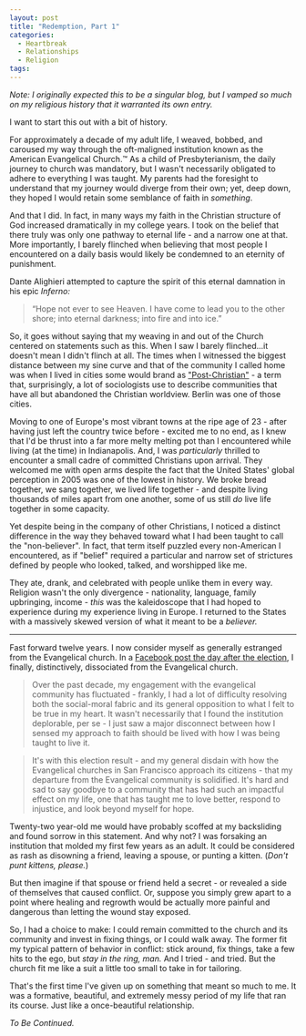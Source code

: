 ```yaml
---
layout: post
title: "Redemption, Part 1"
categories:
  - Heartbreak
  - Relationships
  - Religion
tags:
---
```


*Note: I originally expected this to be a singular blog, but I vamped so much on my religious history that it warranted its own entry.*

I want to start this out with a bit of history.  

For approximately a decade of my adult life, I weaved, bobbed, and caroused my way through the oft-maligned institution known as the American Evangelical Church.:tm: As a child of Presbyterianism, the daily journey to church was mandatory, but I wasn't necessarily obligated to adhere to everything I was taught. My parents had the foresight to understand that my journey would diverge from their own; yet, deep down, they hoped I would retain some semblance of faith in *something*.  

And that I did. In fact, in many ways my faith in the Christian structure of God increased dramatically in my college years. I took on the belief that there truly was only one pathway to eternal life - and a narrow one at that. More importantly, I barely flinched when believing that most people I encountered on a daily basis would likely be condemned to an eternity of punishment.

Dante Alighieri attempted to capture the spirit of this eternal damnation in his epic *Inferno:*

>“Hope not ever to see Heaven. I have come to lead you to the
other shore; into eternal darkness; into fire and into ice.”  

So, it goes without saying that my weaving in and out of the Church centered on statements such as this. When I saw I barely flinched...it doesn't mean I didn't flinch at all. The times when I witnessed the biggest distance between my sine curve and that of the community I called home was when I lived in cities some would brand as ["Post-Christian"](http://www.christianpost.com/news/are-you-living-in-a-post-christian-america-142773/) - a term that, surprisingly, a lot of sociologists use to describe communities that have all but abandoned the Christian worldview. Berlin was one of those cities.

Moving to one of Europe's most vibrant towns at the ripe age of 23 - after having just left the country twice before - excited me to no end, as I knew that I'd be thrust into a far more melty melting pot than I encountered while living (at the time) in Indianapolis. And, I was *particularly* thrilled to encounter a small cadre of committed Christians upon arrival. They welcomed me with open arms despite the fact that the United States' global perception in 2005 was one of the lowest in history. We broke bread together, we sang together, we lived life together - and despite living thousands of miles apart from one another, some of us still *do* live life together in some capacity.  

Yet despite being in the company of other Christians, I noticed a distinct difference in the way they behaved toward what I had been taught to call the "non-believer". In fact, that term itself puzzled every non-American I encountered, as if "belief" required a particular and narrow set of strictures defined by people who looked, talked, and worshipped like me.

They ate, drank, and celebrated with people unlike them in every way. Religion wasn't the only divergence - nationality, language, family upbringing, income - *this* was the kaleidoscope that I had hoped to experience during my experience living in Europe. I returned to the States with a massively skewed version of what it meant to be a *believer.*  

-----

Fast forward twelve years. I now consider myself as generally estranged from the Evangelical church. In a [Facebook post the day after the election](https://www.facebook.com/photo.php?fbid=611631512353064&set=a.150399605142926.1073741828.100005186614714&type=3&theater), I finally, distinctively, dissociated from the Evangelical church.

>Over the past decade, my engagement with the evangelical community has fluctuated - frankly, I had a lot of difficulty resolving both the social-moral fabric and its general opposition to what I felt to be true in my heart. It wasn't necessarily that I found the institution deplorable, per se - I just saw a major disconnect between how I sensed my approach to faith should be lived with how I was being taught to live it.

>It's with this election result - and my general disdain with how the Evangelical churches in San Francisco approach its citizens - that my departure from the Evangelical community is solidified. It's hard and sad to say goodbye to a community that has had such an impactful effect on my life, one that has taught me to love better, respond to injustice, and look beyond myself for hope.  


Twenty-two year-old me would have probably scoffed at my backsliding and found sorrow in this statement. And why not? I was forsaking an institution that molded my first few years as an adult. It could be considered as rash as disowning a friend, leaving a spouse, or punting a kitten. (*Don't punt kittens, please.*)

But then imagine if that spouse or friend held a secret - or revealed a side of themselves that caused conflict. Or, suppose you simply grew apart to a point where healing and regrowth would be actually more painful and dangerous than letting the wound stay exposed.

So, I had a choice to make: I could remain committed to the church and its community and invest in fixing things, or I could walk away. The former fit my typical pattern of behavior in conflict: stick around, fix things, take a few hits to the ego, but *stay in the ring, man.* And I tried - and tried. But the church fit me like a suit a little too small to take in for tailoring.  

That's the first time I've given up on something that meant so much to me. It was a formative, beautiful, and extremely messy period of my life that ran its course. Just like a once-beautiful relationship. 

*To Be Continued.*
